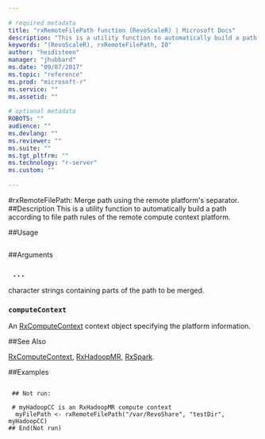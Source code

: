 ```yaml
--- 
 
# required metadata 
title: "rxRemoteFilePath function (RevoScaleR) | Microsoft Docs" 
description: "This is a utility function to automatically build a path according to file path rules of the remote compute context platform." 
keywords: "(RevoScaleR), rxRemoteFilePath, IO" 
author: "heidisteen" 
manager: "jhubbard" 
ms.date: "09/07/2017" 
ms.topic: "reference" 
ms.prod: "microsoft-r" 
ms.service: "" 
ms.assetid: "" 
 
# optional metadata 
ROBOTS: "" 
audience: "" 
ms.devlang: "" 
ms.reviewer: "" 
ms.suite: "" 
ms.tgt_pltfrm: "" 
ms.technology: "r-server" 
ms.custom: "" 
 
--- 
```

 
 
 #rxRemoteFilePath: Merge path using the remote platform's separator. 
 ##Description
 This is a utility function to automatically build a path
according to file path rules of the remote compute context platform. 
 
 ##Usage

```   rxRemoteFilePath(  ...  , computeContext) 
```
 
 ##Arguments

   
    
 ### ` ...`
 character strings containing parts of the path to be merged. 
  
    
 ### `computeContext`
 An [RxComputeContext](RxComputeContext.md) context object specifying the platform information. 
  
 
 

 
 
 
 ##See Also
 
[RxComputeContext](RxComputeContext.md),
[RxHadoopMR](RxHadoopMR.md),
[RxSpark](RxSpark.md).
   
 ##Examples

 ```
   
  ## Not run:
 
  # myHadoopCC is an RxHadoopMR compute context
   myFilePath <- rxRemoteFilePath("/var/RevoShare", "testDir", myHadoopCC)
 ## End(Not run) 
  
 
```
 
 
 
